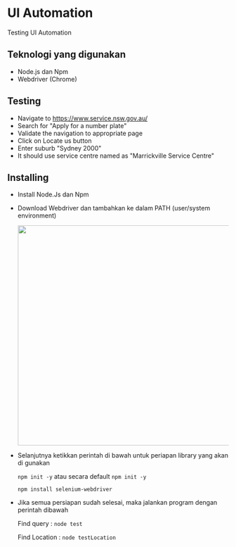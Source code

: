 # UI Automation

Testing UI Automation


## Teknologi yang digunakan

- Node.js dan Npm
- Webdriver (Chrome)




## Testing

- Navigate to https://www.service.nsw.gov.au/ 
- Search for "Apply for a number plate" 
- Validate the navigation to appropriate page 
- Click on Locate us button 
- Enter suburb "Sydney 2000" 
- It should use service centre named as "Marrickville Service Centre" 



## Installing

- Install Node.Js dan Npm

- Download Webdriver dan tambahkan ke dalam PATH (user/system environment)

  <img src="https://user-images.githubusercontent.com/74690318/139520460-1ba4e6eb-1697-48b2-8bc8-c45ff1df8ada.png" width="500">

- Selanjutnya ketikkan perintah di bawah untuk periapan library yang akan di gunakan
  
  `npm init -y` atau secara default `npm init -y`
  
  `npm install selenium-webdriver`

- Jika semua persiapan sudah selesai, maka jalankan program dengan perintah dibawah

  Find query : `node test`

  Find Location : `node testLocation`

